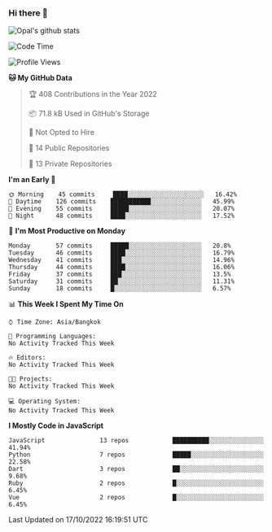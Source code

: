### Hi there 👋

![Opal's github stats](https://github-readme-stats.vercel.app/api?username=coolkidneversleep&count_private=true&show_icons=true&theme=radical)


<!--START_SECTION:waka-->
![Code Time](http://img.shields.io/badge/Code%20Time-64%20hrs%2038%20mins-blue)

![Profile Views](http://img.shields.io/badge/Profile%20Views-0-blue)

**🐱 My GitHub Data** 

> 🏆 408 Contributions in the Year 2022
 > 
> 📦 71.8 kB Used in GitHub's Storage 
 > 
> 🚫 Not Opted to Hire
 > 
> 📜 14 Public Repositories 
 > 
> 🔑 13 Private Repositories  
 > 
**I'm an Early 🐤** 

```text
🌞 Morning    45 commits     ████░░░░░░░░░░░░░░░░░░░░░   16.42% 
🌆 Daytime    126 commits    ███████████░░░░░░░░░░░░░░   45.99% 
🌃 Evening    55 commits     █████░░░░░░░░░░░░░░░░░░░░   20.07% 
🌙 Night      48 commits     ████░░░░░░░░░░░░░░░░░░░░░   17.52%

```
📅 **I'm Most Productive on Monday** 

```text
Monday       57 commits     █████░░░░░░░░░░░░░░░░░░░░   20.8% 
Tuesday      46 commits     ████░░░░░░░░░░░░░░░░░░░░░   16.79% 
Wednesday    41 commits     ███░░░░░░░░░░░░░░░░░░░░░░   14.96% 
Thursday     44 commits     ████░░░░░░░░░░░░░░░░░░░░░   16.06% 
Friday       37 commits     ███░░░░░░░░░░░░░░░░░░░░░░   13.5% 
Saturday     31 commits     ██░░░░░░░░░░░░░░░░░░░░░░░   11.31% 
Sunday       18 commits     █░░░░░░░░░░░░░░░░░░░░░░░░   6.57%

```


📊 **This Week I Spent My Time On** 

```text
⌚︎ Time Zone: Asia/Bangkok

💬 Programming Languages: 
No Activity Tracked This Week

🔥 Editors: 
No Activity Tracked This Week

🐱‍💻 Projects: 
No Activity Tracked This Week

💻 Operating System: 
No Activity Tracked This Week

```

**I Mostly Code in JavaScript** 

```text
JavaScript               13 repos            ██████████░░░░░░░░░░░░░░░   41.94% 
Python                   7 repos             █████░░░░░░░░░░░░░░░░░░░░   22.58% 
Dart                     3 repos             ██░░░░░░░░░░░░░░░░░░░░░░░   9.68% 
Ruby                     2 repos             █░░░░░░░░░░░░░░░░░░░░░░░░   6.45% 
Vue                      2 repos             █░░░░░░░░░░░░░░░░░░░░░░░░   6.45%

```



 Last Updated on 17/10/2022 16:19:51 UTC
<!--END_SECTION:waka-->
